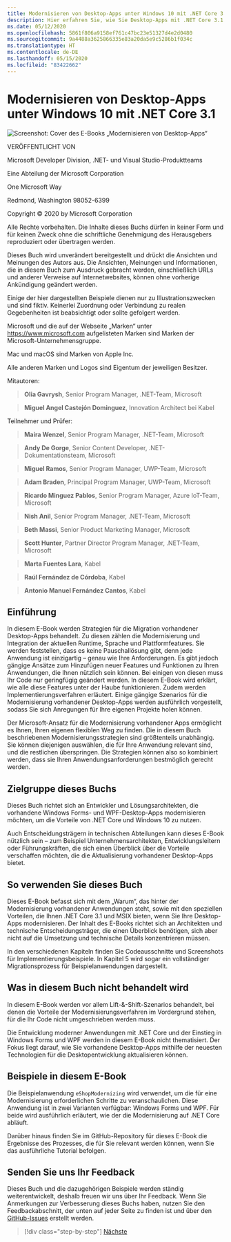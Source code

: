 ```yaml
---
title: Modernisieren von Desktop-Apps unter Windows 10 mit .NET Core 3.1
description: Hier erfahren Sie, wie Sie Desktop-Apps mit .NET Core 3.1 modernisieren können.
ms.date: 05/12/2020
ms.openlocfilehash: 5861f806a9158ef761c47bc23e51327d4e2d0480
ms.sourcegitcommit: 9a4488a3625866335e83a20da5e9c5286b1f034c
ms.translationtype: HT
ms.contentlocale: de-DE
ms.lasthandoff: 05/15/2020
ms.locfileid: "83422662"
---
```

# <a name="modernizing-desktop-apps-on-windows-10-with-net-core-31"></a>Modernisieren von Desktop-Apps unter Windows 10 mit .NET Core 3.1

![Screenshot: Cover des E-Books „Modernisieren von Desktop-Apps“](./media/modernizing-existing-desktop-apps-ebook-cover.png)

VERÖFFENTLICHT VON

Microsoft Developer Division, .NET- und Visual Studio-Produktteams

Eine Abteilung der Microsoft Corporation

One Microsoft Way

Redmond, Washington 98052-6399

Copyright © 2020 by Microsoft Corporation

Alle Rechte vorbehalten. Die Inhalte dieses Buchs dürfen in keiner Form und für keinen Zweck ohne die schriftliche Genehmigung des Herausgebers reproduziert oder übertragen werden.

Dieses Buch wird unverändert bereitgestellt und drückt die Ansichten und Meinungen des Autors aus. Die Ansichten, Meinungen und Informationen, die in diesem Buch zum Ausdruck gebracht werden, einschließlich URLs und anderer Verweise auf Internetwebsites, können ohne vorherige Ankündigung geändert werden.

Einige der hier dargestellten Beispiele dienen nur zu Illustrationszwecken und sind fiktiv. Keinerlei Zuordnung oder Verbindung zu realen Gegebenheiten ist beabsichtigt oder sollte gefolgert werden.

Microsoft und die auf der Webseite „Marken“ unter <https://www.microsoft.com> aufgelisteten Marken sind Marken der Microsoft-Unternehmensgruppe.

Mac und macOS sind Marken von Apple Inc.

Alle anderen Marken und Logos sind Eigentum der jeweiligen Besitzer.

Mitautoren:

> **Olia Gavrysh**, Senior Program Manager, .NET-Team, Microsoft

> **Miguel Angel Castejón Dominguez**, Innovation Architect bei Kabel

Teilnehmer und Prüfer:

> **Maira Wenzel**, Senior Program Manager, .NET-Team, Microsoft

> **Andy De Gorge**, Senior Content Developer, .NET-Dokumentationsteam, Microsoft

> **Miguel Ramos**, Senior Program Manager, UWP-Team, Microsoft

> **Adam Braden**, Principal Program Manager, UWP-Team, Microsoft

> **Ricardo Minguez Pablos**, Senior Program Manager, Azure IoT-Team, Microsoft

> **Nish Anil**, Senior Program Manager, .NET-Team, Microsoft

> **Beth Massi**, Senior Product Marketing Manager, Microsoft

> **Scott Hunter**, Partner Director Program Manager, .NET-Team, Microsoft

> **Marta Fuentes Lara**, Kabel

> **Raúl Fernández de Córdoba**, Kabel

> **Antonio Manuel Fernández Cantos**, Kabel

## <a name="introduction"></a>Einführung

In diesem E-Book werden Strategien für die Migration vorhandener Desktop-Apps behandelt. Zu diesen zählen die Modernisierung und Integration der aktuellen Runtime, Sprache und Plattformfeatures. Sie werden feststellen, dass es keine Pauschallösung gibt, denn jede Anwendung ist einzigartig – genau wie Ihre Anforderungen. Es gibt jedoch gängige Ansätze zum Hinzufügen neuer Features und Funktionen zu Ihren Anwendungen, die Ihnen nützlich sein können. Bei einigen von diesen muss Ihr Code nur geringfügig geändert werden. In diesem E-Book wird erklärt, wie alle diese Features unter der Haube funktionieren. Zudem werden Implementierungsverfahren erläutert. Einige gängige Szenarios für die Modernisierung vorhandener Desktop-Apps werden ausführlich vorgestellt, sodass Sie sich Anregungen für Ihre eigenen Projekte holen können.

Der Microsoft-Ansatz für die Modernisierung vorhandener Apps ermöglicht es Ihnen, Ihren eigenen flexiblen Weg zu finden. Die in diesem Buch beschriebenen Modernisierungsstrategien sind größtenteils unabhängig. Sie können diejenigen auswählen, die für Ihre Anwendung relevant sind, und die restlichen überspringen. Die Strategien können also so kombiniert werden, dass sie Ihren Anwendungsanforderungen bestmöglich gerecht werden.

## <a name="who-should-use-the-book"></a>Zielgruppe dieses Buchs

Dieses Buch richtet sich an Entwickler und Lösungsarchitekten, die vorhandene Windows Forms- und WPF-Desktop-Apps modernisieren möchten, um die Vorteile von .NET Core und Windows 10 zu nutzen.

Auch Entscheidungsträgern in technischen Abteilungen kann dieses E-Book nützlich sein – zum Beispiel Unternehmensarchitekten, Entwicklungsleitern oder Führungskräften, die sich einen Überblick über die Vorteile verschaffen möchten, die die Aktualisierung vorhandener Desktop-Apps bietet.

## <a name="how-to-use-the-book"></a>So verwenden Sie dieses Buch

Dieses E-Book befasst sich mit dem „Warum“, das hinter der Modernisierung vorhandener Anwendungen steht, sowie mit den speziellen Vorteilen, die Ihnen .NET Core 3.1 und MSIX bieten, wenn Sie Ihre Desktop-Apps modernisieren. Der Inhalt des E-Books richtet sich an Architekten und technische Entscheidungsträger, die einen Überblick benötigen, sich aber nicht auf die Umsetzung und technische Details konzentrieren müssen.

In den verschiedenen Kapiteln finden Sie Codeausschnitte und Screenshots für Implementierungsbeispiele. In Kapitel 5 wird sogar ein vollständiger Migrationsprozess für Beispielanwendungen dargestellt.

## <a name="what-this-book-doesnt-cover"></a>Was in diesem Buch nicht behandelt wird

In diesem E-Book werden vor allem Lift-&-Shift-Szenarios behandelt, bei denen die Vorteile der Modernisierungsverfahren im Vordergrund stehen, für die Ihr Code nicht umgeschrieben werden muss.

Die Entwicklung moderner Anwendungen mit .NET Core und der Einstieg in Windows Forms und WPF werden in diesem E-Book nicht thematisiert. Der Fokus liegt darauf, wie Sie vorhandene Desktop-Apps mithilfe der neuesten Technologien für die Desktopentwicklung aktualisieren können.

## <a name="samples-used-in-this-book"></a>Beispiele in diesem E-Book

Die Beispielanwendung `eShopModernizing` wird verwendet, um die für eine Modernisierung erforderlichen Schritte zu veranschaulichen. Diese Anwendung ist in zwei Varianten verfügbar: Windows Forms und WPF. Für beide wird ausführlich erläutert, wie der die Modernisierung auf .NET Core abläuft.

Darüber hinaus finden Sie im GitHub-Repository für dieses E-Book die Ergebnisse des Prozesses, die für Sie relevant werden können, wenn Sie das ausführliche Tutorial befolgen.

## <a name="send-your-feedback"></a>Senden Sie uns Ihr Feedback

Dieses Buch und die dazugehörigen Beispiele werden ständig weiterentwickelt, deshalb freuen wir uns über Ihr Feedback. Wenn Sie Anmerkungen zur Verbesserung dieses Buchs haben, nutzen Sie den Feedbackabschnitt, der unten auf jeder Seite zu finden ist und über den [GitHub-Issues](https://github.com/dotnet/docs/issues) erstellt werden.

>[!div class="step-by-step"]
>[Nächste](why-modern-applications.md)

